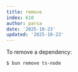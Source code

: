```yaml
---
title: remove
index: 610
author: parsa
date: '2025-10-23'
updated: '2025-10-23'
---
```

To remove a dependency:

```bash
$ bun remove ts-node
```
